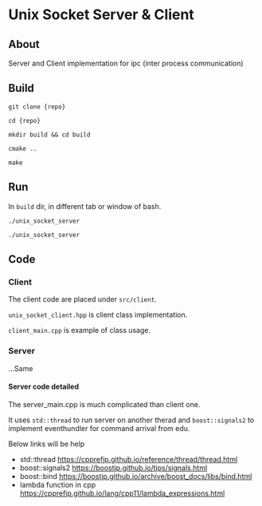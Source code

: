 # Unix Socket Server & Client

## About

Server and Client implementation for ipc (inter process communication)

## Build

`git clone {repo}`

`cd {repo}`

`mkdir build && cd build`

`cmake ..`

`make`

## Run

In `build` dir, in different tab or window of bash.

`./unix_socket_server`

`./unix_socket_server`

## Code

### Client

The client code are placed under `src/client`.

`unix_socket_client.hpp` is client class implementation.

`client_main.cpp` is example of class usage.

### Server

...Same

#### Server code detailed

The server_main.cpp is much complicated than client one.

It uses `std::thread` to run server on another therad and `boost::signals2` to implement eventhundler for command arrival from edu.

Below links will be help

- std::thread https://cpprefjp.github.io/reference/thread/thread.html
- boost::signals2 https://boostjp.github.io/tips/signals.html
- boost::bind https://boostjp.github.io/archive/boost_docs/libs/bind.html
- lambda function in cpp https://cpprefjp.github.io/lang/cpp11/lambda_expressions.html
